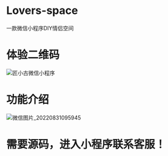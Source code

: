 # Lovers-space
一款微信小程序DIY情侣空间

# 体验二维码
![匠小古微信小程序](https://user-images.githubusercontent.com/57853887/187576376-4afc3f3c-4496-4864-8d58-5d31e73d11b4.jpg)

# 功能介绍
![微信图片_20220831095945](https://user-images.githubusercontent.com/57853887/187576217-fdf47c3b-0f1b-4d51-a6bf-aa518cc92af5.png)

# 需要源码，进入小程序联系客服！
